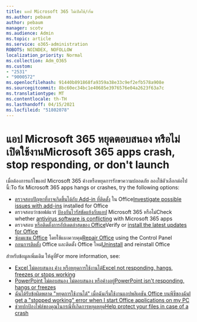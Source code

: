 ```yaml
---
title: แอป Microsoft 365 ไม่เปิดใช้/เริ่ม
ms.author: pebaum
author: pebaum
manager: scotv
ms.audience: Admin
ms.topic: article
ms.service: o365-administration
ROBOTS: NOINDEX, NOFOLLOW
localization_priority: Normal
ms.collection: Adm_O365
ms.custom:
- "2531"
- "9000572"
ms.openlocfilehash: 91440b891868fa9359a38e33c9ef2efb578a908e
ms.sourcegitcommit: 8bc60ec34bc1e40685e3976576e04a2623f63a7c
ms.translationtype: MT
ms.contentlocale: th-TH
ms.lasthandoff: 04/15/2021
ms.locfileid: "51802078"
---
```

# <a name="microsoft-365-apps-crash-stop-responding-or-dont-launch"></a><span data-ttu-id="4d582-102">แอป Microsoft 365 หยุดตอบสนอง หรือไม่เปิดใช้งาน</span><span class="sxs-lookup"><span data-stu-id="4d582-102">Microsoft 365 apps crash, stop responding, or don't launch</span></span>

<span data-ttu-id="4d582-103">เมื่อต้องการแก้ไขแอป Microsoft 365 ค้างหรือหยุดการรักษาความปลอดภัย ลองใช้ตัวเลือกต่อไปนี้:</span><span class="sxs-lookup"><span data-stu-id="4d582-103">To fix Microsoft 365 apps hangs or crashes, try the following options:</span></span>

- <span data-ttu-id="4d582-104">[ตรวจสอบปัญหาที่อาจเกิดขึ้นได้กับ Add-in ที่ติดตั้ง](https://support.office.com/article/powerpoint-isn-t-responding-hangs-or-freezes-652ede6e-e3d2-449a-a07f-8c800dfb948d#bkmk_addins) ใน Office</span><span class="sxs-lookup"><span data-stu-id="4d582-104">[Investigate possible issues with add-ins](https://support.office.com/article/powerpoint-isn-t-responding-hangs-or-freezes-652ede6e-e3d2-449a-a07f-8c800dfb948d#bkmk_addins) installed for Office</span></span>
- <span data-ttu-id="4d582-105">ตรวจสอบว่าซอฟต์แวร์ [ป้องกันไวรัสขัดแย้งกับแอป](https://support.office.com/article/powerpoint-isn-t-responding-hangs-or-freezes-652ede6e-e3d2-449a-a07f-8c800dfb948d?ocmsassetID#bkmk_conflict) Microsoft 365 หรือไม่</span><span class="sxs-lookup"><span data-stu-id="4d582-105">Check whether [antivirus software is conflicting](https://support.office.com/article/powerpoint-isn-t-responding-hangs-or-freezes-652ede6e-e3d2-449a-a07f-8c800dfb948d?ocmsassetID#bkmk_conflict) with Microsoft 365 apps</span></span>
- <span data-ttu-id="4d582-106">ตรวจสอบ [หรือติดตั้งการอัปเดตล่าสุดของ Office](https://support.office.com/article/update-office-and-your-computer-with-microsoft-update-2ab296f3-7f03-43a2-8e50-46de917611c5)</span><span class="sxs-lookup"><span data-stu-id="4d582-106">Verify or [install the latest updates for Office](https://support.office.com/article/update-office-and-your-computer-with-microsoft-update-2ab296f3-7f03-43a2-8e50-46de917611c5)</span></span>
- <span data-ttu-id="4d582-107">[ซ่อมแซม Office](https://support.office.com/article/repair-an-office-application-7821d4b6-7c1d-4205-aa0e-a6b40c5bb88b) โดยใช้แผงควบคุม</span><span class="sxs-lookup"><span data-stu-id="4d582-107">[Repair Office](https://support.office.com/article/repair-an-office-application-7821d4b6-7c1d-4205-aa0e-a6b40c5bb88b) using the Control Panel</span></span>
- <span data-ttu-id="4d582-108">[ถอนการติดตั้ง](https://support.office.com/article/uninstall-office-from-a-pc-9dd49b83-264a-477a-8fcc-2fdf5dbf61d8) Office และติดตั้ง Office ใหม่</span><span class="sxs-lookup"><span data-stu-id="4d582-108">[Uninstall](https://support.office.com/article/uninstall-office-from-a-pc-9dd49b83-264a-477a-8fcc-2fdf5dbf61d8) and reinstall Office</span></span>

<span data-ttu-id="4d582-109">สำหรับข้อมูลเพิ่มเติม ให้ดูที่</span><span class="sxs-lookup"><span data-stu-id="4d582-109">For more information, see:</span></span>
- [<span data-ttu-id="4d582-110">Excel ไม่ตอบสนอง ค้าง หรือหยุดการใช้งานได้</span><span class="sxs-lookup"><span data-stu-id="4d582-110">Excel not responding, hangs, freezes or stops working</span></span>](https://support.office.com/article/excel-not-responding-hangs-freezes-or-stops-working-37e7d3c9-9e84-40bf-a805-4ca6853a1ff4)
- [<span data-ttu-id="4d582-111">PowerPoint ไม่ตอบสนอง ไม่ตอบสนอง หรือค้างอยู่</span><span class="sxs-lookup"><span data-stu-id="4d582-111">PowerPoint isn't responding, hangs or freezes</span></span>](https://support.office.com/article/powerpoint-isn-t-responding-hangs-or-freezes-652ede6e-e3d2-449a-a07f-8c800dfb948d)
- [<span data-ttu-id="4d582-112">ฉันได้รับข้อผิดพลาด "หยุดการใช้งานได้" เมื่อฉันเริ่มใช้งานแอปพลิเคชัน Office บนพีซีของฉัน</span><span class="sxs-lookup"><span data-stu-id="4d582-112">I get a "stopped working" error when I start Office applications on my PC</span></span>](https://support.office.com/article/i-get-a-stopped-working-error-when-i-start-office-applications-on-my-pc-52bd7985-4e99-4a35-84c8-2d9b8301a2fa)
- [<span data-ttu-id="4d582-113">ช่วยปกป้องไฟล์ของคุณในกรณีที่เกิดการหยุดหยุด</span><span class="sxs-lookup"><span data-stu-id="4d582-113">Help protect your files in case of a crash</span></span>](https://support.office.com/article/help-protect-your-files-in-case-of-a-crash-551c29b1-6a4b-4415-a3ff-a80415b92f99)